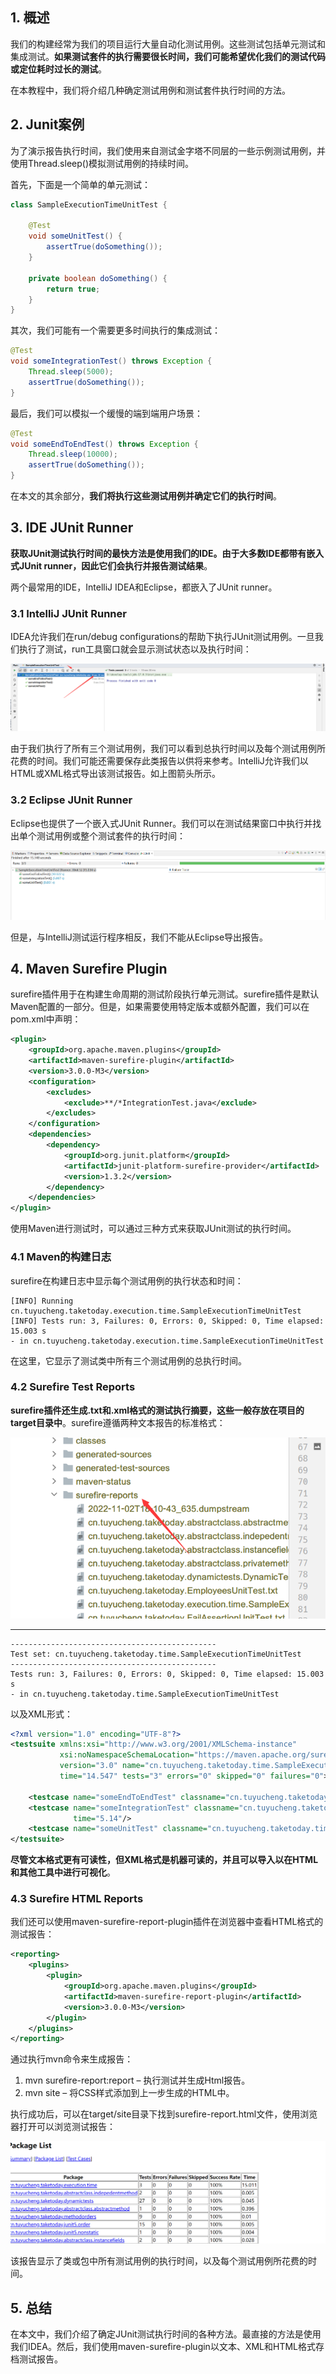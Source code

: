 ## 1. 概述

我们的构建经常为我们的项目运行大量自动化测试用例。这些测试包括单元测试和集成测试。**如果测试套件的执行需要很长时间，我们可能希望优化我们的测试代码或定位耗时过长的测试**。

在本教程中，我们将介绍几种确定测试用例和测试套件执行时间的方法。

## 2. Junit案例

为了演示报告执行时间，我们使用来自测试金字塔不同层的一些示例测试用例，并使用Thread.sleep()模拟测试用例的持续时间。

首先，下面是一个简单的单元测试：

```java
class SampleExecutionTimeUnitTest {

    @Test
    void someUnitTest() {
        assertTrue(doSomething());
    }

    private boolean doSomething() {
        return true;
    }
}
```

其次，我们可能有一个需要更多时间执行的集成测试：

```java
@Test
void someIntegrationTest() throws Exception {
    Thread.sleep(5000);
    assertTrue(doSomething());
}
```

最后，我们可以模拟一个缓慢的端到端用户场景：

```java
@Test
void someEndToEndTest() throws Exception {
    Thread.sleep(10000);
    assertTrue(doSomething());
}
```

在本文的其余部分，**我们将执行这些测试用例并确定它们的执行时间**。

## 3. IDE JUnit Runner

**获取JUnit测试执行时间的最快方法是使用我们的IDE。由于大多数IDE都带有嵌入式JUnit runner，因此它们会执行并报告测试结果**。

两个最常用的IDE，IntelliJ IDEA和Eclipse，都嵌入了JUnit runner。

### 3.1 IntelliJ JUnit Runner

IDEA允许我们在run/debug configurations的帮助下执行JUnit测试用例。一旦我们执行了测试，run工具窗口就会显示测试状态以及执行时间：

<img src="../assets/img_2.png">

由于我们执行了所有三个测试用例，我们可以看到总执行时间以及每个测试用例所花费的时间。我们可能还需要保存此类报告以供将来参考。IntelliJ允许我们以HTML或XML格式导出该测试报告。如上图箭头所示。

### 3.2 Eclipse JUnit Runner

Eclipse也提供了一个嵌入式JUnit Runner。我们可以在测试结果窗口中执行并找出单个测试用例或整个测试套件的执行时间：

<img src="../assets/img_6.png">

但是，与IntelliJ测试运行程序相反，我们不能从Eclipse导出报告。

## 4. Maven Surefire Plugin

surefire插件用于在构建生命周期的测试阶段执行单元测试。surefire插件是默认Maven配置的一部分。但是，如果需要使用特定版本或额外配置，我们可以在pom.xml中声明：

```xml
<plugin>
    <groupId>org.apache.maven.plugins</groupId>
    <artifactId>maven-surefire-plugin</artifactId>
    <version>3.0.0-M3</version>
    <configuration>
        <excludes>
            <exclude>**/*IntegrationTest.java</exclude>
        </excludes>
    </configuration>
    <dependencies>
        <dependency>
            <groupId>org.junit.platform</groupId>
            <artifactId>junit-platform-surefire-provider</artifactId>
            <version>1.3.2</version>
        </dependency>
    </dependencies>
</plugin>
```

使用Maven进行测试时，可以通过三种方式来获取JUnit测试的执行时间。

### 4.1 Maven的构建日志

surefire在构建日志中显示每个测试用例的执行状态和时间：

```text
[INFO] Running cn.tuyucheng.taketoday.execution.time.SampleExecutionTimeUnitTest
[INFO] Tests run: 3, Failures: 0, Errors: 0, Skipped: 0, Time elapsed: 15.003 s 
- in cn.tuyucheng.taketoday.execution.time.SampleExecutionTimeUnitTest
```

在这里，它显示了测试类中所有三个测试用例的总执行时间。

### 4.2 Surefire Test Reports

**surefire插件还生成.txt和.xml格式的测试执行摘要，这些一般存放在项目的target目录中**。surefire遵循两种文本报告的标准格式：

<img src="../assets/img_3.png">

---------------------------------------------------------------------------------------------------

```text
----------------------------------------------
Test set: cn.tuyucheng.taketoday.time.SampleExecutionTimeUnitTest
----------------------------------------------
Tests run: 3, Failures: 0, Errors: 0, Skipped: 0, Time elapsed: 15.003 s 
- in cn.tuyucheng.taketoday.time.SampleExecutionTimeUnitTest
```

以及XML形式：

```xml
<?xml version="1.0" encoding="UTF-8"?>
<testsuite xmlns:xsi="http://www.w3.org/2001/XMLSchema-instance"
           xsi:noNamespaceSchemaLocation="https://maven.apache.org/surefire/maven-surefire-plugin/xsd/surefire-test-report-3.0.xsd"
           version="3.0" name="cn.tuyucheng.taketoday.time.SampleExecutionTimeUnitTest"
           time="14.547" tests="3" errors="0" skipped="0" failures="0">

    <testcase name="someEndToEndTest" classname="cn.tuyucheng.taketoday.time.SampleExecutionTimeUnitTest" time="9.406"/>
    <testcase name="someIntegrationTest" classname="cn.tuyucheng.taketoday.time.SampleExecutionTimeUnitTest"
              time="5.14"/>
    <testcase name="someUnitTest" classname="cn.tuyucheng.taketoday.time.SampleExecutionTimeUnitTest" time="0"/>
</testsuite>
```

**尽管文本格式更有可读性，但XML格式是机器可读的，并且可以导入以在HTML和其他工具中进行可视化**。

### 4.3 Surefire HTML Reports

我们还可以使用maven-surefire-report-plugin插件在浏览器中查看HTML格式的测试报告：

```xml
<reporting>
    <plugins>
        <plugin>
            <groupId>org.apache.maven.plugins</groupId>
            <artifactId>maven-surefire-report-plugin</artifactId>
            <version>3.0.0-M3</version>
        </plugin>
    </plugins>
</reporting>
```

通过执行mvn命令来生成报告：

1. mvn surefire-report:report – 执行测试并生成Html报告。
2. mvn site – 将CSS样式添加到上一步生成的HTML中。

执行成功后，可以在target/site目录下找到surefire-report.html文件，使用浏览器打开可以浏览测试报告：

<img src="../assets/img_4.png">

该报告显示了类或包中所有测试用例的执行时间，以及每个测试用例所花费的时间。

## 5. 总结

在本文中，我们介绍了确定JUnit测试执行时间的各种方法。最直接的方法是使用我们IDEA。然后，我们使用maven-surefire-plugin以文本、XML和HTML格式存档测试报告。